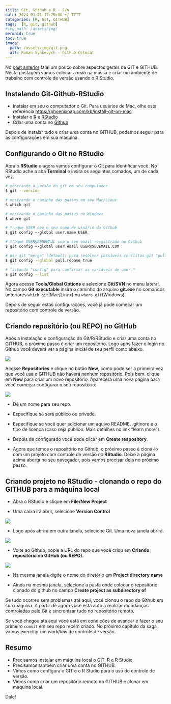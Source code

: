 ```yaml
---
title: Git, Github e R - 2/n
date: 2024-03-21 17:20:00 +/-TTTT
categories: [R, GIT, GITHUB]
tags:  [R, git, github]
#img_path: /assets/img/
mermaid: true
toc: true
image:
  path: /assets/img/git.png
  alt: Roman Synkevych - Github Octocat
---
```


No [post anterior](https://silveiratcl.github.io/posts/github_e_R/) falei um pouco sobre aspectos gerais de GIT e GITHUB. Nesta postagem vamos colocar a mão na massa e criar um ambiente de trabalho com controle de versão usando o R Studio.

## Instalando Git-Github-RStudio

- Instalar em seu o computador o Git. Para usuários de Mac, olhe esta referência https://phoenixnap.com/kb/install-git-on-mac
- Instalar o [R](https://cran.r-project.org/) e [RStudio](https://posit.co/)
- Criar uma conta no [Github](https://github.com/)

Depois de instalar tudo e criar uma conta no GITHUB, podemos seguir para as configurações em sua máquina.

## Configurando o Git no RStudio

Abra o **RStudio** e agora vamos configurar o Git para identificar você. No RStudio ache a aba **Terminal** e insira os seguintes comados, um de cada vez.

```bash
# mostrando a versão do git em seu computador
$ git --version

# mostrando o caminho das pastas em seu Mac/Linux
$ which git

# mostrando o caminho das pastas no Windows
$ where git

# troque USER com o seu nome de usuário do Github
$ git config –-global user.name USER

# troque USER@SEUEMAIL com o seu email resgistrado no Github
$ git config –-global user.email USER@SEUEMAIL.COM

# use git "merge" (default) para resolver possíveis conflitos git "pull" conflicts
$ git config --global pull.rebase true

# listando "config" para confirmar as variáveis de user.*
$ git config --list
```

Agora acesse **Tools/Global Options** e selecione **Git/SVN** no menu lateral. No campo **Git executable** insira o caminho do arquivo **git.exe** no comandos anteriores `which git`(Mac/Linux) ou `where git`(Windows).

Depois de seguir estas configurações, você já pode começar um repositório com controle de versão.

## Criando repositório (ou REPO) no GitHub

Após a instalação e configuração do Git/R/RStudio e criar uma conta no GITHUB, o próximo passo é criar um repositório.
Logo após fazer o login no Github você deverá ver a página inicial de seu perfil como abaixo.

![](https://silveiratcl.github.io/labar_WS_github/figs/git_5.png)


Acesse **Repositories** e clique no botão **New**, como pode ser a primeira vez que você usa o GITHUB não haverá nenhum repositório. Pois bem. clique em **New** para criar um novo repositório. Aparecera uma nova página para você começar configurar o seu repositório:

![](https://silveiratcl.github.io/labar_WS_github/figs/git_6.png)

- Dê um nome para seu repo.
- Especifique se será público ou privado.
- Especifique se você quer adicionar um aquivo README, .gitinore e o tipo de licença (caso seja público. Mais detalhes no link “learn more”).

- Depois de configurado você pode clicar em **Create respository**.
- Agora que temos o repositório no Github, o próximo passo é cloná-lo com um projeto com controle de versão no **RStudio**. Deixe a página acima aberta no seu navegador, pois vamos precisar dela no próximo passo.

## Criando projeto no RStudio - clonando o repo do GITHUB para a máquina local

- Abra o RStudio e clique em **File/New Project**

- Uma caixa irá abrir, selecione **Version Control**

![](https://silveiratcl.github.io/labar_WS_github/figs/git_7.png )

- Logo após abrirá em outra janela, selecione Git. Uma nova janela abrirá.

![](https://silveiratcl.github.io/labar_WS_github/figs/git_8.png)

- Volte ao Github, copie a URL do repo que você criou em **Criando repositório no GitHub (ou REPO).**

![](https://silveiratcl.github.io/labar_WS_github/figs/git_9.png)


- Na mesma janela digite o nome do diretório em **Project directory name**

- Ainda na mesma janela, selecione a pasta onde colocar o repositório clonado do github no campo **Create project as subdirectory of**

Se tudo ocorreu sem problemas até aqui, você clonou o repo do Github em sua máquina. A partir de agora você está apto a realizar mundanças controladas pelo Git e sincronizar tudo no repositório remoto.

Se você chegou atá aqui você está em condições de avançar e fazer o seu primeiro `commit` em seu repo recém criado.
No próximo capítulo da saga vamos exercitar um *workflow* de controle de versão.


## Resumo

- Precisamos instalar em máquina local o GIT, R e R Studio.
- Precisamos também criar uma conta no GITHUB.
- Vimos como configura o GIT e o R Studio para o uso do controle de versão.
- Vimos como criar um repositório remoto no GITHUB e clonar em máquina local.

Dale!
